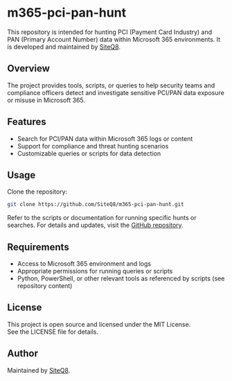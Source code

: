 # m365-pci-pan-hunt

This repository is intended for hunting PCI (Payment Card Industry) and PAN (Primary Account Number) data within Microsoft 365 environments. It is developed and maintained by [SiteQ8](https://github.com/SiteQ8).

## Overview

The project provides tools, scripts, or queries to help security teams and compliance officers detect and investigate sensitive PCI/PAN data exposure or misuse in Microsoft 365.

## Features

- Search for PCI/PAN data within Microsoft 365 logs or content
- Support for compliance and threat hunting scenarios
- Customizable queries or scripts for data detection

## Usage

Clone the repository:

```bash
git clone https://github.com/SiteQ8/m365-pci-pan-hunt.git
```

Refer to the scripts or documentation for running specific hunts or searches. For details and updates, visit the [GitHub repository](https://github.com/SiteQ8/m365-pci-pan-hunt).

## Requirements

- Access to Microsoft 365 environment and logs
- Appropriate permissions for running queries or scripts
- Python, PowerShell, or other relevant tools as referenced by scripts (see repository content)

## License

This project is open source and licensed under the MIT License.  
See the LICENSE file for details.

## Author

Maintained by [SiteQ8](https://github.com/SiteQ8).
